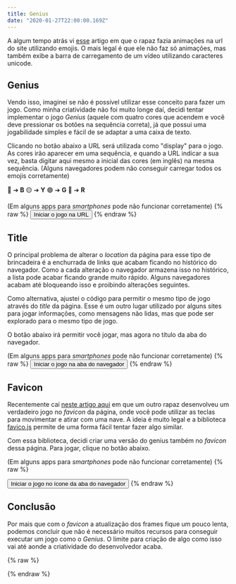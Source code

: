 ```yaml
---
title: Genius
date: "2020-01-27T22:00:00.169Z"
---
```


A algum tempo atrás vi [esse](https://matthewrayfield.com/articles/animating-urls-with-javascript-and-emojis/) artigo em que o rapaz fazia animações na url do site utilizando emojis. O mais legal é que ele não faz só animações, mas também exibe a barra de carregamento de um vídeo utilizando caracteres unicode.

## Genius

Vendo isso, imaginei se não é possível utilizar esse conceito para fazer um jogo. Como minha criatividade não foi muito longe daí, decidi tentar implementar o jogo _Genius_ (aquele com quatro cores que acendem e você deve pressionar os botões na sequência correta), já que possui uma jogabilidade simples e fácil de se adaptar a uma caixa de texto.

Clicando no botão abaixo a URL será utilizada como "display" para o jogo. As cores irão aparecer em uma sequência, e quando a URL indicar a sua vez, basta digitar aqui mesmo a inicial das cores (em inglês) na mesma sequência. (Alguns navegadores podem não conseguir carregar todos os emojis corretamente)

🔵 ➔ **B**
🟡 ➔ **Y**
🟢 ➔ **G**
🔴 ➔ **R**

(Em alguns apps para _smartphones_ pode não funcionar corretamente)
{% raw %}
<button onclick="start('location')">Iniciar o jogo na URL</button>
{% endraw %}

## Title

O principal problema de alterar o _location_ da página para esse tipo de brincadeira é a enchurrada de links que acabam ficando no histórico do navegador. Como a cada alteração o navegador armazena isso no histórico, a lista pode acabar ficando grande muito rápido. Alguns navegadores acabam até bloqueando isso e proibindo alterações seguintes.

Como alternativa, ajustei o código para permitir o mesmo tipo de jogo através do _title_ da página. Esse é um outro lugar utilizado por alguns sites para jogar informações, como mensagens não lidas, mas que pode ser explorado para o mesmo tipo de jogo.

O botão abaixo irá permitir você jogar, mas agora no título da aba do navegador.

(Em alguns apps para _smartphones_ pode não funcionar corretamente)
{% raw %}
<button onclick="start('title')">Iniciar o jogo na aba do navegador</button>
{% endraw %}

## Favicon

Recentemente caí [neste artigo aqui](http://www.p01.org/defender_of_the_favicon/) em que um outro rapaz desenvolveu um verdadeiro jogo no _favicon_ da página, onde você pode utilizar as teclas para movimentar e atirar com uma nave. A ideia é muito legal e a biblioteca [favico.js](http://lab.ejci.net/favico.js/) permite de uma forma fácil tentar fazer algo similar.

Com essa biblioteca, decidi criar uma versão do genius também no _favicon_ dessa página. Para jogar, clique no botão abaixo.

(Em alguns apps para _smartphones_ pode não funcionar corretamente)
{% raw %}
<script src="http://lab.ejci.net/favico.js/favico.min.js"></script>
<button onclick="start('favicon')">Iniciar o jogo no ícone da aba do navegador</button>
{% endraw %}

## Conclusão

Por mais que com o _favicon_ a atualização dos frames fique um pouco lenta, podemos concluir que não é necessário muitos recursos para conseguir executar um jogo como o _Genius_. O limite para criação de algo como isso vai até aonde a criatividade do desenvolvedor acaba.


{% raw %}
<script>
const currentLocation = window.location.href;
let keyPressed = undefined;
let geniusCount = 0;
let mode = undefined;
let favicon = null;

const balls = [
  { value: 1, symbol: '🔵', key: 'b' },
  { value: 2, symbol: '🟡', key: 'y' },
  { value: 3, symbol: '🟢', key: 'g' },
  { value: 4, symbol: '🔴', key: 'r' }
]

const getBall = (val) => balls.find(item => item.value === val);
const random = (count = 4) => Math.floor(Math.random() * count) + 1;
const getRandomBall = () => getBall(random(balls.length));
const getSequence = (count) => {
  const sequenceList = []
  for (let i = 0; i < count; i++) {
    sequenceList.push(getRandomBall());
  }
  return sequenceList;
}

const setTitle = (text) => document.title = text;
const setURL = (text) => window.location = currentLocation + '#' + text.replace(/ /g, '_').replace(/ /g, '_');
const setFavicon = (text) => {
  let imageId = '';
  switch (text) {
    case ' ':
      favicon.reset();
      break;
    case 'Sua vez...':
      imageId = 'suavez';
      break;
    case 'Preparar...':
      imageId = 'preparar';
      break;
    case '🔵':
      imageId = 'blue';
      break;
    case '🟡':
      imageId = 'yellow';
      break;
    case '🟢':
      imageId = 'green';
      break;
    case '🔴':
      imageId = 'red';
      break;
    default:
      if (text.includes('Fim')) {
        imageId = 'fim';
        favicon.badge(RegExp(/(\d+)/).exec(text)[0]);
      } else {
        favicon.reset();
      }
      break;
  }

  if (imageId) {
    if (document.getElementById(imageId)) {
      image = document.getElementById(imageId);
    } else {
      image = document.createElement('img');
      image.id = imageId;
      image.src = `/images/genius/${imageId}.png`;
      image.style.opacity = 0;
      document.body.appendChild(image);
    }

    favicon.image(image);
  }
};

function start(selectedMode) {
  keyPressed = undefined;
  geniusCount = 0;
  switch (selectedMode) {
    case 'location':
      mode = setURL;
      break;
    case 'title':
      mode = setTitle;
      break;
    case 'favicon':
      if (favicon === null) {
        favicon = new Favico({animation : 'none'});
      }
      mode = setFavicon;
      break;
  }
  iterate();
}

function timeoutTitle(arrayTitles, onEnd) {
  let currentIteration = 0;
  const interval = setInterval(() => {
    if (currentIteration < arrayTitles.length) {
      mode(' ');
      setTimeout(() => {
        mode(arrayTitles[currentIteration].symbol);
        currentIteration++;
      }, 100);
    } else {
      mode('Sua vez...');
      clearInterval(interval);
      onEnd();
    }
  }, 1000);
}

function iterate() {
  mode('Preparar...');
  keyPressed = undefined;
  const sequence = getSequence(++geniusCount);
  timeoutTitle(sequence, () => {
    keyPressed = (key) => {
      if (key !== sequence.shift().key) {
        mode(`Fim de jogo! Pontuação: ${geniusCount - 1}`);
      } else if (sequence.length === 0) {
        mode(balls.find(item => item.key === key).symbol);
        setTimeout(iterate, 300);
      } else {
        mode(balls.find(item => item.key === key).symbol);
      }
    }
  });
}

document.addEventListener('keydown', event => {
  if (keyPressed) {
    keyPressed(event.key.toLowerCase());
  }
});
</script>
{% endraw %}
